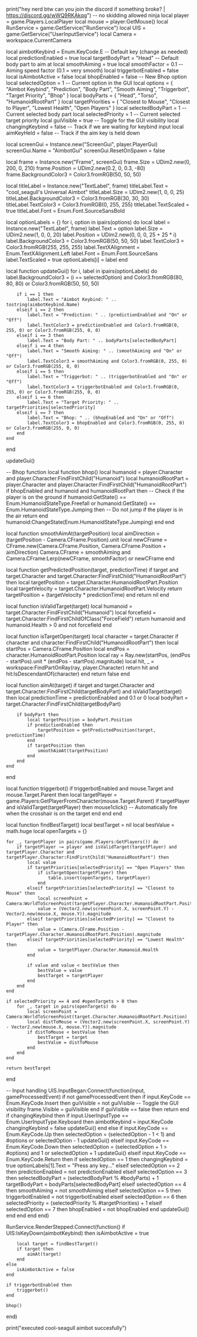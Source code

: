 print("hey nerd btw can you join the discord if something broke? | https://discord.gg/wWQ9RKAkqg")
-- no skidding allowed ninja
local player = game.Players.LocalPlayer
local mouse = player:GetMouse()
local RunService = game:GetService("RunService")
local UIS = game:GetService("UserInputService")
local Camera = workspace.CurrentCamera

local aimbotKeybind = Enum.KeyCode.E -- Default key (change as needed)
local predictionEnabled = true
local targetBodyPart = "Head" -- Default body part to aim at
local smoothAiming = true
local smoothFactor = 0.1 -- Aiming speed factor (0.1 = very smooth)
local triggerbotEnabled = false
local isAimbotActive = false
local bhopEnabled = false -- New Bhop option
local selectedOption = 1 -- Current option in the GUI
local options = { "Aimbot Keybind", "Prediction", "Body Part", "Smooth Aiming", "Triggerbot", "Target Priority", "Bhop" }
local bodyParts = { "Head", "Torso", "HumanoidRootPart" }
local targetPriorities = { "Closest to Mouse", "Closest to Player", "Lowest Health", "Open Players" }
local selectedBodyPart = 1 -- Current selected body part
local selectedPriority = 1 -- Current selected target priority
local guiVisible = true -- Toggle for the GUI visibility
local changingKeybind = false -- Track if we are waiting for keybind input
local aimKeyHeld = false -- Track if the aim key is held down

local screenGui = Instance.new("ScreenGui", player.PlayerGui)
screenGui.Name = "AimbotGui"
screenGui.ResetOnSpawn = false

local frame = Instance.new("Frame", screenGui)
frame.Size = UDim2.new(0, 200, 0, 210)
frame.Position = UDim2.new(0.2, 0, 0.3, -80)
frame.BackgroundColor3 = Color3.fromRGB(50, 50, 50)

local titleLabel = Instance.new("TextLabel", frame)
titleLabel.Text = "cool_seagull's Universal Aimbot"
titleLabel.Size = UDim2.new(1, 0, 0, 25)
titleLabel.BackgroundColor3 = Color3.fromRGB(30, 30, 30)
titleLabel.TextColor3 = Color3.fromRGB(0, 255, 255)
titleLabel.TextScaled = true
titleLabel.Font = Enum.Font.SourceSansBold

local optionLabels = {}
for i, option in ipairs(options) do
    local label = Instance.new("TextLabel", frame)
    label.Text = option
    label.Size = UDim2.new(1, 0, 0, 20)
    label.Position = UDim2.new(0, 0, 0, 25 + 25 * i)
    label.BackgroundColor3 = Color3.fromRGB(50, 50, 50)
    label.TextColor3 = Color3.fromRGB(255, 255, 255)
    label.TextXAlignment = Enum.TextXAlignment.Left
    label.Font = Enum.Font.SourceSans
    label.TextScaled = true
    optionLabels[i] = label
end

local function updateGui()
    for i, label in ipairs(optionLabels) do
        label.BackgroundColor3 = (i == selectedOption) and Color3.fromRGB(80, 80, 80) or Color3.fromRGB(50, 50, 50)

        if i == 1 then
            label.Text = "Aimbot Keybind: " .. tostring(aimbotKeybind.Name)
        elseif i == 2 then
            label.Text = "Prediction: " .. (predictionEnabled and "On" or "Off")
            label.TextColor3 = predictionEnabled and Color3.fromRGB(0, 255, 0) or Color3.fromRGB(255, 0, 0)
        elseif i == 3 then
            label.Text = "Body Part: " .. bodyParts[selectedBodyPart]
        elseif i == 4 then
            label.Text = "Smooth Aiming: " .. (smoothAiming and "On" or "Off")
            label.TextColor3 = smoothAiming and Color3.fromRGB(0, 255, 0) or Color3.fromRGB(255, 0, 0)
        elseif i == 5 then
            label.Text = "Triggerbot: " .. (triggerbotEnabled and "On" or "Off")
            label.TextColor3 = triggerbotEnabled and Color3.fromRGB(0, 255, 0) or Color3.fromRGB(255, 0, 0)
        elseif i == 6 then
            label.Text = "Target Priority: " .. targetPriorities[selectedPriority]
        elseif i == 7 then
            label.Text = "Bhop: " .. (bhopEnabled and "On" or "Off")
            label.TextColor3 = bhopEnabled and Color3.fromRGB(0, 255, 0) or Color3.fromRGB(255, 0, 0)
        end
    end
end

updateGui()

-- Bhop function
local function bhop()
    local humanoid = player.Character and player.Character:FindFirstChild("Humanoid")
    local humanoidRootPart = player.Character and player.Character:FindFirstChild("HumanoidRootPart")
    if bhopEnabled and humanoid and humanoidRootPart then
        -- Check if the player is on the ground
        if humanoid:GetState() == Enum.HumanoidStateType.Freefall or humanoid:GetState() == Enum.HumanoidStateType.Jumping then
            -- Do not jump if the player is in the air
            return
        end
        humanoid:ChangeState(Enum.HumanoidStateType.Jumping)
    end
end


local function smoothAimAt(targetPosition)
    local aimDirection = (targetPosition - Camera.CFrame.Position).unit
    local newCFrame = CFrame.new(Camera.CFrame.Position, Camera.CFrame.Position + aimDirection)
    Camera.CFrame = smoothAiming and Camera.CFrame:Lerp(newCFrame, smoothFactor) or newCFrame
end

local function getPredictedPosition(target, predictionTime)
    if target and target.Character and target.Character:FindFirstChild("HumanoidRootPart") then
        local targetPosition = target.Character.HumanoidRootPart.Position
        local targetVelocity = target.Character.HumanoidRootPart.Velocity
        return targetPosition + (targetVelocity * predictionTime)
    end
    return nil
end

local function isValidTarget(target)
    local humanoid = target.Character:FindFirstChild("Humanoid")
    local forcefield = target.Character:FindFirstChildOfClass("ForceField")
    return humanoid and humanoid.Health > 0 and not forcefield
end

local function isTargetOpen(target)
    local character = target.Character
    if character and character:FindFirstChild("HumanoidRootPart") then
        local startPos = Camera.CFrame.Position
        local endPos = character.HumanoidRootPart.Position
        local ray = Ray.new(startPos, (endPos - startPos).unit * (endPos - startPos).magnitude)
        local hit, _ = workspace:FindPartOnRay(ray, player.Character)
        return hit and hit:IsDescendantOf(character)
    end
    return false
end

local function aimAt(target)
    if target and target.Character and target.Character:FindFirstChild(targetBodyPart) and isValidTarget(target) then
        local predictionTime = predictionEnabled and 0.1 or 0
        local bodyPart = target.Character:FindFirstChild(targetBodyPart)

        if bodyPart then
            local targetPosition = bodyPart.Position
            if predictionEnabled then
                targetPosition = getPredictedPosition(target, predictionTime)
            end
            if targetPosition then
                smoothAimAt(targetPosition)
            end
        end
    end
end

local function triggerbot()
    if triggerbotEnabled and mouse.Target and mouse.Target.Parent then
        local targetPlayer = game.Players:GetPlayerFromCharacter(mouse.Target.Parent)
        if targetPlayer and isValidTarget(targetPlayer) then
            mouse1click() -- Automatically fire when the crosshair is on the target
        end
    end
end

local function findBestTarget()
    local bestTarget = nil
    local bestValue = math.huge
    local openTargets = {}

    for _, targetPlayer in pairs(game.Players:GetPlayers()) do
        if targetPlayer ~= player and isValidTarget(targetPlayer) and targetPlayer.Character and targetPlayer.Character:FindFirstChild("HumanoidRootPart") then
            local value
            if targetPriorities[selectedPriority] == "Open Players" then
                if isTargetOpen(targetPlayer) then
                    table.insert(openTargets, targetPlayer)
                end
            elseif targetPriorities[selectedPriority] == "Closest to Mouse" then
                local screenPoint = Camera:WorldToScreenPoint(targetPlayer.Character.HumanoidRootPart.Position)
                value = (Vector2.new(screenPoint.X, screenPoint.Y) - Vector2.new(mouse.X, mouse.Y)).magnitude
            elseif targetPriorities[selectedPriority] == "Closest to Player" then
                value = (Camera.CFrame.Position - targetPlayer.Character.HumanoidRootPart.Position).magnitude
            elseif targetPriorities[selectedPriority] == "Lowest Health" then
                value = targetPlayer.Character.Humanoid.Health
            end

            if value and value < bestValue then
                bestValue = value
                bestTarget = targetPlayer
            end
        end
    end

    if selectedPriority == 4 and #openTargets > 0 then
        for _, target in pairs(openTargets) do
            local screenPoint = Camera:WorldToScreenPoint(target.Character.HumanoidRootPart.Position)
            local distToMouse = (Vector2.new(screenPoint.X, screenPoint.Y) - Vector2.new(mouse.X, mouse.Y)).magnitude
            if distToMouse < bestValue then
                bestTarget = target
                bestValue = distToMouse
            end
        end
    end

    return bestTarget
end

-- Input handling
UIS.InputBegan:Connect(function(input, gameProcessedEvent)
    if not gameProcessedEvent then
        if input.KeyCode == Enum.KeyCode.Insert then
        guiVisible = not guiVisible -- Toggle the GUI visibility
        frame.Visible = guiVisible
        end
        if guiVisible == false then return end
        if changingKeybind then
            if input.UserInputType == Enum.UserInputType.Keyboard then
                aimbotKeybind = input.KeyCode
                changingKeybind = false
                updateGui()
            end
        else
            if input.KeyCode == Enum.KeyCode.Up then
                selectedOption = (selectedOption - 1 < 1) and #options or selectedOption - 1
                updateGui()
            elseif input.KeyCode == Enum.KeyCode.Down then
                selectedOption = (selectedOption + 1 > #options) and 1 or selectedOption + 1
                updateGui()
            elseif input.KeyCode == Enum.KeyCode.Return then
                if selectedOption == 1 then
                    changingKeybind = true
                    optionLabels[1].Text = "Press any key..."
                elseif selectedOption == 2 then
                    predictionEnabled = not predictionEnabled
                elseif selectedOption == 3 then
                    selectedBodyPart = (selectedBodyPart % #bodyParts) + 1
                    targetBodyPart = bodyParts[selectedBodyPart]
                elseif selectedOption == 4 then
                    smoothAiming = not smoothAiming
                elseif selectedOption == 5 then
                    triggerbotEnabled = not triggerbotEnabled
                elseif selectedOption == 6 then
                    selectedPriority = (selectedPriority % #targetPriorities) + 1
                elseif selectedOption == 7 then
                    bhopEnabled = not bhopEnabled
                end
                updateGui()
            end
        end
    end
end)

RunService.RenderStepped:Connect(function()
    if UIS:IsKeyDown(aimbotKeybind) then
        isAimbotActive = true

        local target = findBestTarget()
        if target then
            aimAt(target)
        end
    else
        isAimbotActive = false
    end

    if triggerbotEnabled then
        triggerbot()
    end

    bhop()
end)

print("executed cool-seagull aimbot succesfully")
